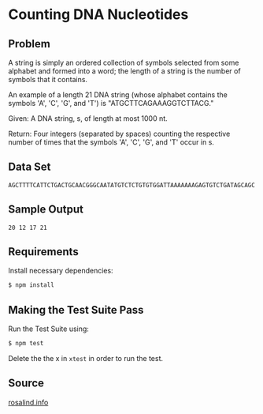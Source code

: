 # Counting DNA Nucleotides

## Problem
A string is simply an ordered collection of symbols selected from some alphabet and formed into a word; the length of a string is the number of symbols that it contains.

An example of a length 21 DNA string (whose alphabet contains the symbols 'A', 'C', 'G', and 'T') is "ATGCTTCAGAAAGGTCTTACG."

Given: A DNA string, s, of length at most 1000 nt.

Return: Four integers (separated by spaces) counting the respective number of times that the symbols 'A', 'C', 'G', and 'T' occur in s.

## Data Set
```
AGCTTTTCATTCTGACTGCAACGGGCAATATGTCTCTGTGTGGATTAAAAAAAGAGTGTCTGATAGCAGC
```

## Sample Output
```
20 12 17 21
```

## Requirements

Install necessary dependencies:

```bash
$ npm install
```

## Making the Test Suite Pass

Run the Test Suite using:

```bash
$ npm test
```

Delete the the x in `xtest` in order to run the test.

## Source

[rosalind.info](http://rosalind.info/problems/dna/)